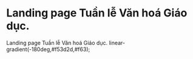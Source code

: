 # Landing page Tuần lễ Văn hoá Giáo dục.

Landing page Tuần lễ Văn hoá Giáo dục.
linear-gradient(-180deg,#f53d2d,#f63);